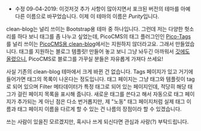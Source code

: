 <!-- ---
title: PicoCMS용 clean-blog 테마 포크
excerpt: 바꾼 김에 깃에도 올려야지
date: 2019-09-03
author: https://www.elektrollart.de/wp-content/uploads/20161227_0013.jpg
tags: ["blog", "work"]
--- -->


* 수정 09-04-2019: 이것저것 추가 사항이 많아지면서 포크된 버전의 테마를 아예 다른 이름으로 바꾸었습니다. 이제 이 테마의 이름은 *Purity*입니다.

clean-blog는 널리 쓰이는 Bootstrap용 테마 중 하나입니다. 그런데 저는 다양한 헛소리를 하다 보니 태그를 좀 나누고 싶었는데, PicoCMS의 태그 플러그인인 [Pico-Tags](https://github.com/PontusHorn/Pico-Tags)를 널리 쓰이는 [PicoCMS용 clean-blog](https://github.com/BesrourMS/clean-blog)에서는 지원하지 않더라고요. 그래서 만들었습니다. 태그를 지원하는 블로그 템플릿! 만들어 놓고 보니 그냥 놔두긴 아까워서 [깃에도 올렸으니](https://github.com/Heartade/purity), PicoCMS로 블로그를 가꾸실 분들은 자유롭게 가져다 쓰세요!


사실 기존의 clean-blog 테마에서 크게 바뀐 건 없습니다. Tags 페이지가 있고 거기에 들어가면 태그의 목록이 나온다는 정도입니다. 태그 페이지는 그냥 태그와 템플릿이 tag로 되어 있으며 Filter 메타데이터가 특정 태그로 되어 있는 페이지인데, 적당히 해당 태그가 걸린 페이지 목록을 표시해 줍니다. 새로운 태그를 쓴다고 해서 자동으로 태그 페이지가 추가되는 게 아닌 점은 다소 번거롭지만, 제 "노동" 태그 페이지처럼 실제 태그 이름과 태그 페이지 이름을 다르게 할 수 있는 건 나름의 장점이라 할 수 있겠습니다.


쓰는 사람이 있을진 모르겠지만, 혹시나 쓰게 되신다면 관심과 사랑(?) 부탁드립니다.